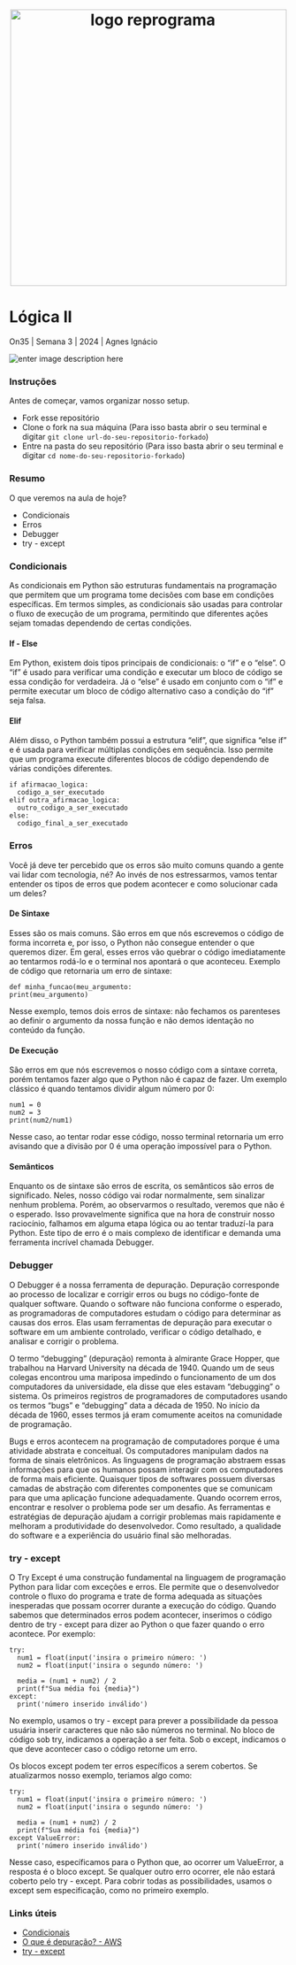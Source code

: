 <h1 align="center">
  <img src="assets/reprograma-fundos-claros.png" alt="logo reprograma" width="500">
</h1>

# Lógica II

On35 | Semana 3 | 2024 | Agnes Ignácio

![enter image description here](https://media0.giphy.com/media/v1.Y2lkPTc5MGI3NjExM3h3YWVyaHppbG45bHh1ajl0aW13M3c5aHNta3VpdTVoODc1czFpbSZlcD12MV9pbnRlcm5hbF9naWZfYnlfaWQmY3Q9Zw/8rleibGcxKqTC/giphy.webp)

### Instruções
Antes de começar, vamos organizar nosso setup.
* Fork esse repositório 
* Clone o fork na sua máquina (Para isso basta abrir o seu terminal e digitar `git clone url-do-seu-repositorio-forkado`)
* Entre na pasta do seu repositório (Para isso basta abrir o seu terminal e digitar `cd nome-do-seu-repositorio-forkado`)

### Resumo
O que veremos na aula de hoje?
* Condicionais
* Erros
* Debugger
* try - except

### Condicionais
As condicionais em Python são estruturas fundamentais na programação que permitem que um programa tome decisões com base em condições específicas. Em termos simples, as condicionais são usadas para controlar o fluxo de execução de um programa, permitindo que diferentes ações sejam tomadas dependendo de certas condições.

#### If - Else
Em Python, existem dois tipos principais de condicionais: o “if” e o “else”. O “if” é usado para verificar uma condição e executar um bloco de código se essa condição for verdadeira. Já o “else” é usado em conjunto com o “if” e permite executar um bloco de código alternativo caso a condição do “if” seja falsa.

#### Elif
Além disso, o Python também possui a estrutura “elif”, que significa “else if” e é usada para verificar múltiplas condições em sequência. Isso permite que um programa execute diferentes blocos de código dependendo de várias condições diferentes.

```
if afirmacao_logica:
  codigo_a_ser_executado
elif outra_afirmacao_logica:
  outro_codigo_a_ser_executado
else:
  codigo_final_a_ser_executado
```

### Erros
Você já deve ter percebido que os erros são muito comuns quando a gente vai lidar com tecnologia, né? Ao invés de nos estressarmos, vamos tentar entender os tipos de erros que podem acontecer e como solucionar cada um deles?

#### De Sintaxe
Esses são os mais comuns. São erros em que nós escrevemos o código de forma incorreta e, por isso, o Python não consegue entender o que queremos dizer. Em geral, esses erros vão quebrar o código imediatamente ao tentarmos rodá-lo e o terminal nos apontará o que aconteceu.
Exemplo de código que retornaria um erro de sintaxe:
```
def minha_funcao(meu_argumento:
print(meu_argumento)
```

Nesse exemplo, temos dois erros de sintaxe: não fechamos os parenteses ao definir o argumento da nossa função e não demos identação no conteúdo da função.

#### De Execução
São erros em que nós escrevemos o nosso código com a sintaxe correta, porém tentamos fazer algo que o Python não é capaz de fazer. Um exemplo clássico é quando tentamos dividir algum número por 0:
```
num1 = 0
num2 = 3
print(num2/num1)
```

Nesse caso, ao tentar rodar esse código, nosso terminal retornaria um erro avisando que a divisão por 0 é uma operação impossível para o Python.

#### Semânticos
Enquanto os de sintaxe são erros de escrita, os semânticos são erros de significado. Neles, nosso código vai rodar normalmente, sem sinalizar nenhum problema. Porém, ao observarmos o resultado, veremos que não é o esperado. Isso provavelmente significa que na hora de construir nosso raciocínio, falhamos em alguma etapa lógica ou ao tentar traduzí-la para Python. Este tipo de erro é o mais complexo de identificar e demanda uma ferramenta incrível chamada Debugger.

### Debugger
O Debugger é a nossa ferramenta de depuração. Depuração corresponde ao processo de localizar e corrigir erros ou bugs no código-fonte de qualquer software. Quando o software não funciona conforme o esperado, as programadoras de computadores estudam o código para determinar as causas dos erros. Elas usam ferramentas de depuração para executar o software em um ambiente controlado, verificar o código detalhado, e analisar e corrigir o problema.

O termo “debugging” (depuração) remonta à almirante Grace Hopper, que trabalhou na Harvard University na década de 1940. Quando um de seus colegas encontrou uma mariposa impedindo o funcionamento de um dos computadores da universidade, ela disse que eles estavam “debugging” o sistema. Os primeiros registros de programadores de computadores usando os termos “bugs” e “debugging” data a década de 1950. No início da década de 1960, esses termos já eram comumente aceitos na comunidade de programação.

Bugs e erros acontecem na programação de computadores porque é uma atividade abstrata e conceitual. Os computadores manipulam dados na forma de sinais eletrônicos. As linguagens de programação abstraem essas informações para que os humanos possam interagir com os computadores de forma mais eficiente. Quaisquer tipos de softwares possuem diversas camadas de abstração com diferentes componentes que se comunicam para que uma aplicação funcione adequadamente. Quando ocorrem erros, encontrar e resolver o problema pode ser um desafio. As ferramentas e estratégias de depuração ajudam a corrigir problemas mais rapidamente e melhoram a produtividade do desenvolvedor. Como resultado, a qualidade do software e a experiência do usuário final são melhoradas.

### try - except
O Try Except é uma construção fundamental na linguagem de programação Python para lidar com exceções e erros. Ele permite que o desenvolvedor controle o fluxo do programa e trate de forma adequada as situações inesperadas que possam ocorrer durante a execução do código. Quando sabemos que determinados erros podem acontecer, inserimos o código dentro de try - except para dizer ao Python o que fazer quando o erro acontece. Por exemplo:

```
try:
  num1 = float(input('insira o primeiro número: ')
  num2 = float(input('insira o segundo número: ')

  media = (num1 + num2) / 2
  print(f"Sua média foi {media}")
except:
  print('número inserido inválido')
```

No exemplo, usamos o try - except para prever a possibilidade da pessoa usuária inserir caracteres que não são números no terminal. No bloco de código sob try, indicamos a operação a ser feita. Sob o except, indicamos o que deve acontecer caso o código retorne um erro.

Os blocos except podem ter erros específicos a serem cobertos. Se atualizarmos nosso exemplo, teriamos algo como:
```
try:
  num1 = float(input('insira o primeiro número: ')
  num2 = float(input('insira o segundo número: ')

  media = (num1 + num2) / 2
  print(f"Sua média foi {media}")
except ValueError:
  print('número inserido inválido')
```

Nesse caso, específicamos para o Python que, ao ocorrer um ValueError, a resposta é o bloco except. Se qualquer outro erro ocorrer, ele não estará coberto pelo try - except. Para cobrir todas as possibilidades, usamos o except sem especificação, como no primeiro exemplo.

### Links úteis
* [Condicionais](https://awari.com.br/condicionais-python-aprenda-a-utilizar-estruturas-condicionais-em-python/)
* [O que é depuração? - AWS](https://aws.amazon.com/pt/what-is/debugging/#:~:text=Depura%C3%A7%C3%A3o%20corresponde%20ao%20processo%20de,determinar%20as%20causas%20dos%20erros.)
* [try - except](https://awari.com.br/python-aprenda-a-usar-o-try-except-para-lidar-com-erros/)
